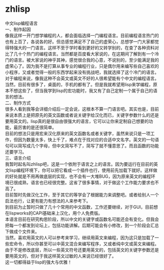 # zhlisp
中文lisp编程语言  
一、制作起因  
    像我这样一开门想学编程的人，都会面临选择一门编程语言。目前编程语言热门的也有上百了，各说各的好。但总感觉满足不了自己的虚荣心，总想学一门大家都觉得特强大的一门语言。这样不至于学时看到更好的又转学别的，在查了各种资料对比了几十个热门的编程语言。当然都是百度看大家说的，在这期间了解到有一个冷门的语言。被大家说的神乎其神，感觉很合我的心意，不说别的，至少能满足我的虚荣心了。因为我不是打算从事专业的编程行业，只是偶尔用来编写些自己喜欢的小程序，又或者觉得一般的东西学起来没有挑战吧，我就选择了这个冷门的语言。  
    对于编程来说，像我这种不会英文或英文不好的人很希望能有个中文的编程语言。当然，目前有很多了，桌面的，手机的都有了。但是我就希望用lisp来学编程，原本不想这些了，但当我学到lisp的宏功能时，我又有了自己定制一个属于自己的语言的想法。  
二、制作方式  
    很多人看到我等会详细介绍后一定会说，这根本不算一门语言吧。其实也是，目前来说本质上是把原先的英文函数或者说关键字给汉化而已，关键字参数什么的还是要用英文的。lisp真的是很自由很强大的语言，它可以让你来定制自己想要的功能，最厉害的是还很简单。  
    目前的想法只是用宏来汉化原来的英文函数名或者关键字，虽然来说只是一项工作，但因为数量太多，快上千了，难点在于找对应的合适中文名字。英文的一句语句可以简写成几个字母，但中文简写不了，简写了就不懂意思了。而且函数的功能还要学习。  
三、语言介绍  
    我暂时起名叫zhlisp吧，这是一个依附于语言之上的语言。因为要运行在目前的英文lisp编程环境下，你可以把它看成一个插件也行，使用前先加载下就好。这样做的好处就是不用再做底层的实现，也不会有一大堆BUG，因为原来英文的编程环境已很成熟，语言也已经很完整。这省了很多事情，对于做这个工作能力要求也不高了。  
    目前暂时先做汉化工作，至于其它的等学会了根据能力来调整吧。或者给别人一个启法也行，让更有能力有想法的人来参考下。  
    到目前为止暂时只做了几十个常用的中文函数，工作还要继续，对于GUI，目前想在lispworks的CAPI基础来上汉化，用个人免费版。  
    本语言目前在研究构思阶段，所以中文的关键字或函数名可能还会有变化。但我会把每一个都发到论坛上，包括功能讲解。后期可能会有小修改，到一个阶段会汇总下做成个文件来。  
    当然，喜欢用英文的人可以参考来学习，继续用英文来编程，因为这只是加载了一些宏命令，所以你甚至可以中英文混合来编写程序，又或者纯中文或英文来编程。  
    由于不是修改底层，所以一些英文符号还要用英文的，包括英文的关键字参数还是要用英文的，但对于我这样英文过敏的人来说已经很好了。  
    这一切都得益于lisp的强大与优雅！  
